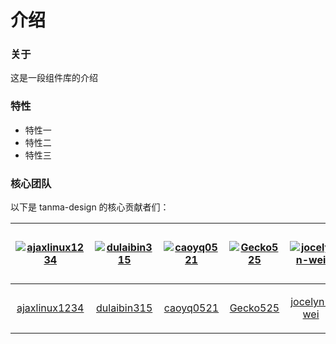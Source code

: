 # 介绍

### 关于

这是一段组件库的介绍

### 特性

- 特性一
- 特性二
- 特性三


### 核心团队

以下是 tanma-design 的核心贡献者们：

| [![ajaxlinux1234](https://avatars.githubusercontent.com/u/23737647?s=64&v=4)](https://github.com/ajaxlinux1234/) | [![dulaibin315](https://avatars.githubusercontent.com/u/53853946?s=64&v=4)](https://github.com/dulaibin315/) | [![caoyq0521](https://avatars.githubusercontent.com/u/24285758?s=40&v=4)](https://github.com/caoyq0521/) | [![Gecko525](https://avatars.githubusercontent.com/u/25584628?s=64&v=4)](https://github.com/Gecko525/) | [![jocelyn-wei](https://avatars.githubusercontent.com/u/5961240?s=80&v=4)](https://github.com/jocelyn-wei/) | [![乔路非](https://avatars.githubusercontent.com/u/43025511?s=64&v=4)](https://github.com/qiaolufei/) | [![resume](https://avatars.githubusercontent.com/u/40817712?s=64&v=4)](https://github.com/wwg9311/) | [![yuanyongjie](https://avatars.githubusercontent.com/u/85380804?s=64&v=4)](https://github.com/yuanyongjie1995/)
| :-: | :-: | :-: | :-: | :-: | :-: | :-: | :-: |
| [ajaxlinux1234](https://github.com/ajaxlinux1234/) | [dulaibin315](https://github.com/dulaibin315/) | [caoyq0521](https://github.com/caoyq0521/) |[Gecko525](https://github.com/Gecko525/) | [jocelyn-wei](https://github.com/jocelyn-wei/) | [乔路非](https://github.com/qiaolufei/) | [resume](https://github.com/wwg9311/) | [yuanyongjie](https://github.com/yuanyongjie1995/) 